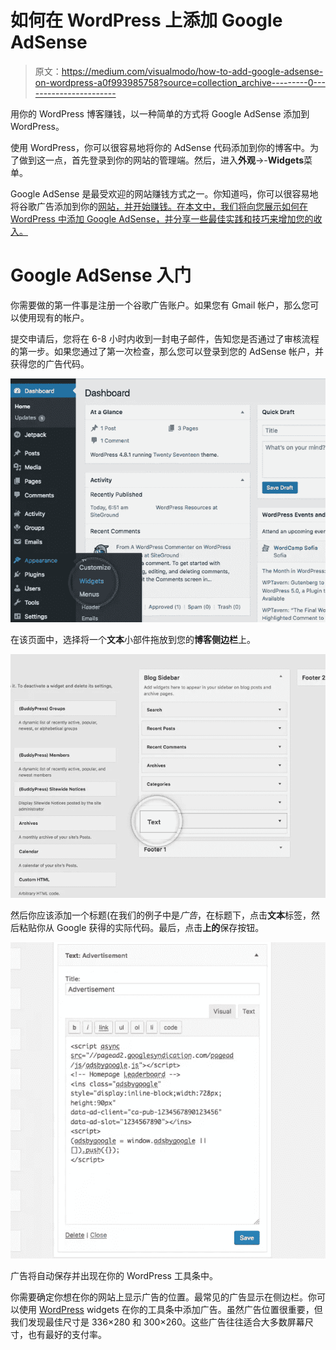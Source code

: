 # 如何在 WordPress 上添加 Google AdSense

> 原文：<https://medium.com/visualmodo/how-to-add-google-adsense-on-wordpress-a0f993985758?source=collection_archive---------0----------------------->

用你的 WordPress 博客赚钱，以一种简单的方式将 Google AdSense 添加到 WordPress。

使用 WordPress，你可以很容易地将你的 AdSense 代码添加到你的博客中。为了做到这一点，首先登录到你的网站的管理端。然后，进入**外观**->-**Widgets**菜单。

Google AdSense 是最受欢迎的网站赚钱方式之一。你知道吗，你可以很容易地将谷歌广告添加到你的[网站，并开始赚钱。在本文中，我们将向您展示如何在 WordPress 中添加 Google AdSense，并分享一些最佳实践和技巧来增加您的收入。](https://visualmodo.com/)

# Google AdSense 入门

你需要做的第一件事是注册一个谷歌广告账户。如果您有 Gmail 帐户，那么您可以使用现有的帐户。

提交申请后，您将在 6-8 小时内收到一封电子邮件，告知您是否通过了审核流程的第一步。如果您通过了第一次检查，那么您可以登录到您的 AdSense 帐户，并获得您的广告代码。

![](img/4aefb2d5ef02b6909211de140a054327.png)

在该页面中，选择将一个**文本**小部件拖放到您的**博客侧边栏**上。

![](img/3bb3d602e3955df69b084129bf00838a.png)

然后你应该添加一个标题(在我们的例子中是*广告*，在标题下，点击**文本**标签，然后粘贴你从 Google 获得的实际代码。最后，点击**上的**保存按钮。

![](img/111d0c3269a2677e8c822fe08680bb8c.png)

广告将自动保存并出现在你的 WordPress 工具条中。

你需要确定你想在你的网站上显示广告的位置。最常见的广告显示在侧边栏。你可以使用 [WordPress](https://visualmodo.com/) widgets 在你的工具条中添加广告。虽然广告位置很重要，但我们发现最佳尺寸是 336×280 和 300×260。这些广告往往适合大多数屏幕尺寸，也有最好的支付率。